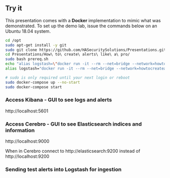## Try it

This presentation comes with a **Docker** implementation to mimic what was demonstrated. To set up the demo lab, issue the commands below on an Ubuntu 18.04 system.

```bash
cd /opt
sudo apt-get install -y git
sudo git clone https://github.com/HASecuritySolutions/Presentations.git
cd Presentations/How\ to\ create\ alerts\ like\ a\ pro/
sudo bash prereq.sh
echo "alias logstash=\"docker run -it --rm --net=bridge --network=howtocreatealertslikeapro_esnet --name logstash_cmd --hostname logstash_cmd -v /opt/Presentations:/opt/Presentations -v /var/log:/var/log:ro --link elasticsearch -u root -e ELASTICSEARCH_HOST=elasticsearch hasecuritysolutions/logstashoss:v6.2.4 /usr/share/logstash/bin/logstash\"" | sudo tee -a /etc/bash.bashrc
alias logstash="docker run -it --rm --net=bridge --network=howtocreatealertslikeapro_esnet --name logstash_cmd --hostname logstash_cmd -v /opt/Presentations:/opt/Presentations -v /var/log:/var/log:ro --link elasticsearch -u root -e ELASTICSEARCH_HOST=elasticsearch hasecuritysolutions/logstashoss:v6.2.4 /usr/share/logstash/bin/logstash"

# sudo is only required until your next login or reboot
sudo docker-compose up --no-start
sudo docker-compose start
```

### Access Kibana - GUI to see logs and alerts
http://localhost:5601

### Access Cerebro - GUI to see Elasticsearch indices and information
http://localhost:9000

When in Cerebro connect to http://elasticsearch:9200 instead of http://localhost:9200

### Sending test alerts into Logstash for ingestion

